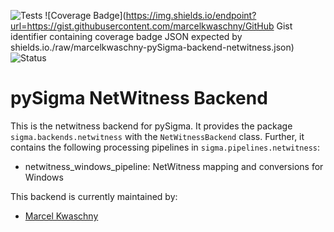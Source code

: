 ![Tests](https://github.com/marcelkwaschny/pySigma-backend-netwitness/actions/workflows/test.yml/badge.svg)
![Coverage Badge](https://img.shields.io/endpoint?url=https://gist.githubusercontent.com/marcelkwaschny/GitHub Gist identifier containing coverage badge JSON expected by shields.io./raw/marcelkwaschny-pySigma-backend-netwitness.json)
![Status](https://img.shields.io/badge/Status-pre--release-orange)

# pySigma NetWitness Backend

This is the netwitness backend for pySigma. It provides the package `sigma.backends.netwitness` with the `NetWitnessBackend` class.
Further, it contains the following processing pipelines in `sigma.pipelines.netwitness`:

* netwitness_windows_pipeline: NetWitness mapping and conversions for Windows

This backend is currently maintained by:

* [Marcel Kwaschny](https://github.com/marcelkwaschny/)